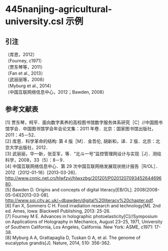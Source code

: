 # 445nanjing-agricultural-university.csl 示例

<!-- 此文件由脚本自动生成，请勿手动修改！ -->

## 引注

（库恩，2012）<br>
（Fourney, c1971）<br>
（贾东琴等，2011）<br>
（Fan et al., 2013）<br>
（武丽丽等，2008）<br>
（Myburg et al., 2014）<br>
（中国互联网络信息中心，2012；Bawden, 2008）<br>

## 参考文献表

<div class="csl-bib-body second-field-align-flush">
  <div class="csl-entry">[1]	贾东琴，柯平．面向数字素养的高校图书馆数字服务体系研究［C］//中国图书馆学会．中国图书馆学会年会论文集：2011 年卷．北京：国家图书馆出版社，2011：45－52．</div>
  <div class="csl-entry">[2]	库恩．科学革命的结构: 第 4 版［M］．金吾伦, 胡新和，译．2 版．北京：北京大学出版社，2012．</div>
  <div class="csl-entry">[3]	武丽丽，华一新，张亚军，等．“北斗一号”监控管理网设计与实现［J］．测绘科学，2008，33（5）：8－9．</div>
  <div class="csl-entry">[4]	中国互联网络信息中心．第 29 次中国互联网络发展现状统计报告［R/OL］．2012（2012-01-16）[2013-03-26]．<a href="http://www.cnnic.net.cn/hlwfzyj/hlwxzbg/201201/P020120709345264469680">http://www.cnnic.net.cn/hlwfzyj/hlwxzbg/201201/P020120709345264469680</a>．</div>
  <div class="csl-entry">[5]	Bawden D. Origins and concepts of digital literacy[EB/OL]. 2008(2008-05-04)[2013-03-08]. <a href="http://www.soi.city.ac.uk/~dbawden/digital%20literacy%20chapter.pdf">http://www.soi.city.ac.uk/~dbawden/digital%20literacy%20chapter.pdf</a>.</div>
  <div class="csl-entry">[6]	Fan X, Sommers C H. Food irradiation research and technology[M]. 2nd ed. Ames, Iowa: Blackwell Publishing, 2013: 25-26.</div>
  <div class="csl-entry">[7]	Fourney M E. Advances in holographic photoelasticity[C]//Symposium on Applications of Holography in Mechanics, August 23–25, 1971, University of Southern California, Los Angeles, California. New York: ASME, c1971: 17-38.</div>
  <div class="csl-entry">[8]	Myburg A A, Grattapaglia D, Tuskan G A, et al. The genome of eucalyptus grandis[J]. Nature, 2014, 510: 356-362.</div>
</div>
